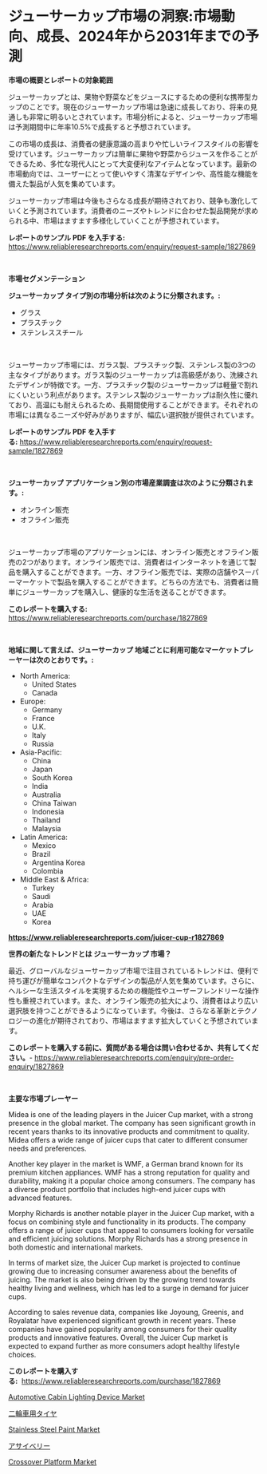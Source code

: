 <p><h1>ジューサーカップ市場の洞察:市場動向、成長、2024年から2031年までの予測</h1></p><p><strong>市場の概要とレポートの対象範囲</strong></p>
<p><p>ジューサーカップとは、果物や野菜などをジュースにするための便利な携帯型カップのことです。現在のジューサーカップ市場は急速に成長しており、将来の見通しも非常に明るいとされています。市場分析によると、ジューサーカップ市場は予測期間中に年率10.5%で成長すると予想されています。</p><p>この市場の成長は、消費者の健康意識の高まりや忙しいライフスタイルの影響を受けています。ジューサーカップは簡単に果物や野菜からジュースを作ることができるため、多忙な現代人にとって大変便利なアイテムとなっています。最新の市場動向では、ユーザーにとって使いやすく清潔なデザインや、高性能な機能を備えた製品が人気を集めています。</p><p>ジューサーカップ市場は今後もさらなる成長が期待されており、競争も激化していくと予測されています。消費者のニーズやトレンドに合わせた製品開発が求められる中、市場はますます多様化していくことが予想されています。</p></p>
<p><strong>レポートのサンプル PDF を入手する:</strong> <a href="https://www.reliableresearchreports.com/enquiry/request-sample/1827869">https://www.reliableresearchreports.com/enquiry/request-sample/1827869</a></p>
<p>&nbsp;</p>
<p><strong>市場セグメンテーション</strong></p>
<p><strong>ジューサーカップ タイプ別の市場分析は次のように分類されます。:</strong></p>
<p><ul><li>グラス</li><li>プラスチック</li><li>ステンレススチール</li></ul></p>
<p>&nbsp;</p>
<p><p>ジューサーカップ市場には、ガラス製、プラスチック製、ステンレス製の3つの主なタイプがあります。ガラス製のジューサーカップは高級感があり、洗練されたデザインが特徴です。一方、プラスチック製のジューサーカップは軽量で割れにくいという利点があります。ステンレス製のジューサーカップは耐久性に優れており、高温にも耐えられるため、長期間使用することができます。それぞれの市場には異なるニーズや好みがありますが、幅広い選択肢が提供されています。</p></p>
<p><strong>レポートのサンプル PDF を入手する:</strong>&nbsp;<a href="https://www.reliableresearchreports.com/enquiry/request-sample/1827869">https://www.reliableresearchreports.com/enquiry/request-sample/1827869</a></p>
<p>&nbsp;</p>
<p><strong> ジューサーカップ アプリケーション別の市場産業調査は次のように分類されます。:</strong></p>
<p><ul><li>オンライン販売</li><li>オフライン販売</li></ul></p>
<p>&nbsp;</p>
<p><p>ジューサーカップ市場のアプリケーションには、オンライン販売とオフライン販売の2つがあります。オンライン販売では、消費者はインターネットを通じて製品を購入することができます。一方、オフライン販売では、実際の店舗やスーパーマーケットで製品を購入することができます。どちらの方法でも、消費者は簡単にジューサーカップを購入し、健康的な生活を送ることができます。</p></p>
<p><strong>このレポートを購入する:</strong>&nbsp; <a href="https://www.reliableresearchreports.com/purchase/1827869">https://www.reliableresearchreports.com/purchase/1827869</a></p>
<p>&nbsp;</p>
<p><strong>地域に関して言えば、ジューサーカップ 地域ごとに利用可能なマーケットプレーヤーは次のとおりです。:</strong></p>
<p><ul>
    <li>
        North America:
        <ul>
            <li>United States</li>
            <li>Canada</li>
        </ul>
    </li>
    <li>
        Europe:
        <ul>
            <li>Germany</li>
            <li>France</li>
            <li>U.K.</li>
            <li>Italy</li>
            <li>Russia</li>
        </ul>
    </li>
    <li>
        Asia-Pacific:
        <ul>
            <li>China</li>
            <li>Japan</li>
            <li>South Korea</li>
            <li>India</li>
            <li>Australia</li>
            <li>China Taiwan</li>
            <li>Indonesia</li>
            <li>Thailand</li>
            <li>Malaysia</li>
        </ul>
    </li>
    <li>
        Latin America:
        <ul>
            <li>Mexico</li>
            <li>Brazil</li>
            <li>Argentina Korea</li>
            <li>Colombia</li>
        </ul>
    </li>
    <li>
        Middle East & Africa:
        <ul>
            <li>Turkey</li>
            <li>Saudi</li>
            <li>Arabia</li>
            <li>UAE</li>
            <li>Korea</li>
        </ul>
    </li>
    </ul></p>
<p><strong><a href="https://www.reliableresearchreports.com/juicer-cup-r1827869">https://www.reliableresearchreports.com/juicer-cup-r1827869</a></strong>&nbsp;</p>
<p><strong>世界の新たなトレンドとは ジューサーカップ 市場？</strong></p>
<p><p>最近、グローバルなジューサーカップ市場で注目されているトレンドは、便利で持ち運びが簡単なコンパクトなデザインの製品が人気を集めています。さらに、ヘルシーな生活スタイルを実現するための機能性やユーザーフレンドリーな操作性も重視されています。また、オンライン販売の拡大により、消費者はより広い選択肢を持つことができるようになっています。今後は、さらなる革新とテクノロジーの進化が期待されており、市場はますます拡大していくと予想されています。</p></p>
<p><strong>このレポートを購入する前に、質問がある場合は問い合わせるか、共有してください。</strong>- <a href="https://www.reliableresearchreports.com/enquiry/pre-order-enquiry/1827869">https://www.reliableresearchreports.com/enquiry/pre-order-enquiry/1827869</a></p>
<p>&nbsp;</p>
<p><strong>主要な市場プレーヤー</strong></p>
<p><p>Midea is one of the leading players in the Juicer Cup market, with a strong presence in the global market. The company has seen significant growth in recent years thanks to its innovative products and commitment to quality. Midea offers a wide range of juicer cups that cater to different consumer needs and preferences.</p><p>Another key player in the market is WMF, a German brand known for its premium kitchen appliances. WMF has a strong reputation for quality and durability, making it a popular choice among consumers. The company has a diverse product portfolio that includes high-end juicer cups with advanced features.</p><p>Morphy Richards is another notable player in the Juicer Cup market, with a focus on combining style and functionality in its products. The company offers a range of juicer cups that appeal to consumers looking for versatile and efficient juicing solutions. Morphy Richards has a strong presence in both domestic and international markets.</p><p>In terms of market size, the Juicer Cup market is projected to continue growing due to increasing consumer awareness about the benefits of juicing. The market is also being driven by the growing trend towards healthy living and wellness, which has led to a surge in demand for juicer cups.</p><p>According to sales revenue data, companies like Joyoung, Greenis, and Royalatar have experienced significant growth in recent years. These companies have gained popularity among consumers for their quality products and innovative features. Overall, the Juicer Cup market is expected to expand further as more consumers adopt healthy lifestyle choices.</p></p>
<p><strong>このレポートを購入する:</strong>&nbsp;&nbsp;<a href="https://www.reliableresearchreports.com/purchase/1827869">https://www.reliableresearchreports.com/purchase/1827869</a></p>
<p><p><a href="https://www.linkedin.com/pulse/automotive-cabin-lighting-device-market-share-amp-new-trends-wevbe?trackingId=qs0Bajugcfrc8cCAojyfxg%3D%3D">Automotive Cabin Lighting Device Market</a></p><p><a href="https://github.com/sghwr779811674/Market-Research-Report-List-1/blob/main/480179732292.md">二輪車用タイヤ</a></p><p><a href="https://issuu.com/reportprime-2/docs/stainless-steel-paint-market-size-2030.pptx">Stainless Steel Paint Market</a></p><p><a href="https://github.com/dandier2003/Market-Research-Report-List-1/blob/main/492197132293.md">アサイベリー</a></p><p><a href="https://github.com/mharielmesa/Market-Research-Report-List-3/blob/main/crossover-platform-market.md">Crossover Platform Market</a></p></p>